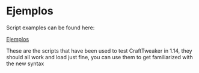 # Ejemplos
Script examples can be found here:

[Ejemplos](https://github.com/CraftTweaker/CraftTweaker-Examples/tree/master/1.14)

These are the scripts that have been used to test CraftTweaker in 1.14, they should all work and load just fine, you can use them to get familiarized with the new syntax